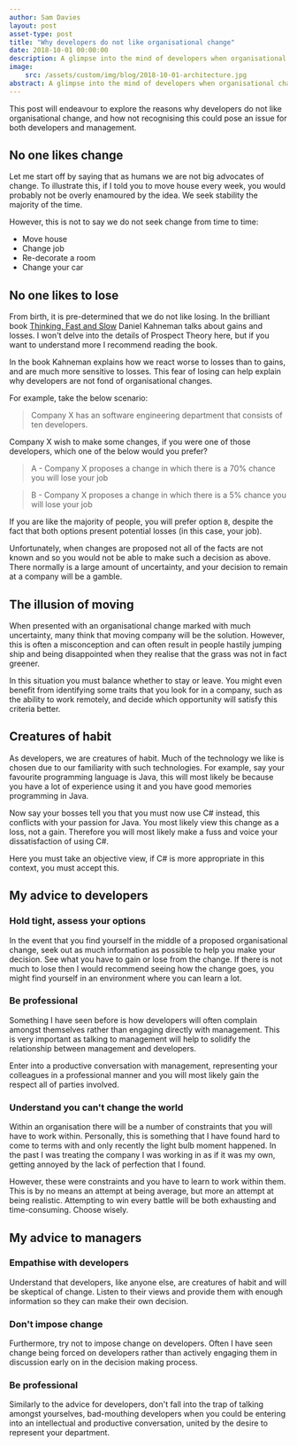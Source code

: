```yaml
---
author: Sam Davies
layout: post
asset-type: post
title: "Why developers do not like organisational change"
date: 2018-10-01 00:00:00
description: A glimpse into the mind of developers when organisational changes are proposed.
image: 
    src: /assets/custom/img/blog/2018-10-01-architecture.jpg
abstract: A glimpse into the mind of developers when organisational changes are proposed.
---
```

This post will endeavour to explore the reasons why developers do not like organisational change, and how not
recognising this could pose an issue for both developers and management. 

## No one likes change
Let me start off by saying that as humans we are not big advocates of change. To illustrate this, if I told you to move
house every week, you would probably not be overly enamoured by the idea. We seek stability the majority of the time.

However, this is not to say we do not seek change from time to time:

 * Move house
 * Change job
 * Re-decorate a room
 * Change your car

## No one likes to lose
From birth, it is pre-determined that we do not like losing. In the brilliant book 
[Thinking, Fast and Slow](https://www.amazon.co.uk/Thinking-Fast-Slow-Daniel-Kahneman/dp/0141033576) Daniel Kahneman talks
about gains and losses. I won't delve into the details of Prospect Theory here, but if you want to understand more I 
recommend reading the book.

In the book Kahneman explains how we react worse to losses than to gains, and are much more sensitive to losses.
This fear of losing can help explain why developers are not fond of organisational changes.

For example, take the below scenario:
 

> Company X has an software engineering department that consists of ten developers.


Company X wish to make some changes, if you were one of those developers, which one of the below would you prefer?

> A - Company X proposes a change in which there is a 70% chance you will lose your job

> B - Company X proposes a change in which there is a 5% chance you will lose your job


If you are like the majority of people, you will prefer option `B`, despite the fact that both options present potential
losses (in this case, your job).

Unfortunately, when changes are proposed not all of the facts are not known and so you would not be able to make such a 
decision as above. There normally is a large amount of uncertainty, and your decision to remain at a company will be a 
gamble.

## The illusion of moving
When presented with an organisational change marked with much uncertainty, many think that moving company will be the
solution. However, this is often a misconception and can often result in people hastily jumping ship and being 
disappointed when they realise that the grass was not in fact greener.

In this situation you must balance whether to stay or leave. You might even benefit from identifying some traits that
you look for in a company, such as the ability to work remotely, and decide which opportunity will satisfy this
criteria better.

## Creatures of habit
As developers, we are creatures of habit. Much of the technology we like is chosen due to our familiarity with such
technologies. For example, say your favourite programming language is Java, this will most likely be because you have
a lot of experience using it and you have good memories programming in Java.

Now say your bosses tell you that you must now use C# instead, this conflicts with your passion for Java. You most
likely view this change as a loss, not a gain. Therefore you will most likely make a fuss and voice your dissatisfaction
of using C#.

Here you must take an objective view, if C# is more appropriate in this context, you must accept this.

## My advice to developers

### Hold tight, assess your options
In the event that you find yourself in the middle of a proposed organisational change, seek out as much information as
possible to help you make your decision. See what you have to gain or lose from the change. If there is not much to lose
then I would recommend seeing how the change goes, you might find yourself in an environment where you can learn a lot.

### Be professional
Something I have seen before is how developers will often complain amongst themselves rather than engaging directly with
management. This is very important as talking to management will help to solidify the relationship between management
and developers.

Enter into a productive conversation with management, representing your colleagues in a professional manner and you will
most likely gain the respect all of parties involved.

### Understand you can't change the world
Within an organisation there will be a number of constraints that you will have to work within. Personally, this is
something that I have found hard to come to terms with and only recently the light bulb moment happened. In the past I
was treating the company I was working in as if it was my own, getting annoyed by the lack of perfection that I found.

However, these were constraints and you have to learn to work within them. This is by no means an attempt at being
average, but more an attempt at being realistic. Attempting to win every battle will be both exhausting and 
time-consuming. Choose wisely.

## My advice to managers

### Empathise with developers
Understand that developers, like anyone else, are creatures of habit and will be skeptical of change. Listen to
their views and provide them with enough information so they can make their own decision.

### Don't impose change
Furthermore, try not to impose change on developers. Often I have seen change being forced on developers rather than
actively engaging them in discussion early on in the decision making process.

### Be professional
Similarly to the advice for developers, don't fall into the trap of talking amongst yourselves, bad-mouthing developers
when you could be entering into an intellectual and productive conversation, united by the desire to represent your
department.